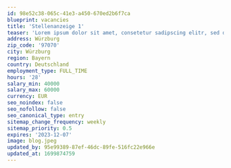 ```yaml
---
id: 98e52c38-065c-41e3-a450-670ed2b6f7ca
blueprint: vacancies
title: 'Stellenanzeige 1'
teaser: 'Lorem ipsum dolor sit amet, consetetur sadipscing elitr, sed diam nonumy eirmod tempor invidunt ut labore et dolore magna aliquyam erat, sed diam voluptua.'
address: Würzburg
zip_code: '97070'
city: Würzburg
region: Bayern
country: Deutschland
employment_type: FULL_TIME
hours: '28'
salary_min: 40000
salary_max: 60000
currency: EUR
seo_noindex: false
seo_nofollow: false
seo_canonical_type: entry
sitemap_change_frequency: weekly
sitemap_priority: 0.5
expires: '2023-12-07'
image: blog.jpeg
updated_by: 95e99389-87ef-46dc-89fe-516fc22e966e
updated_at: 1699874759
---
```

